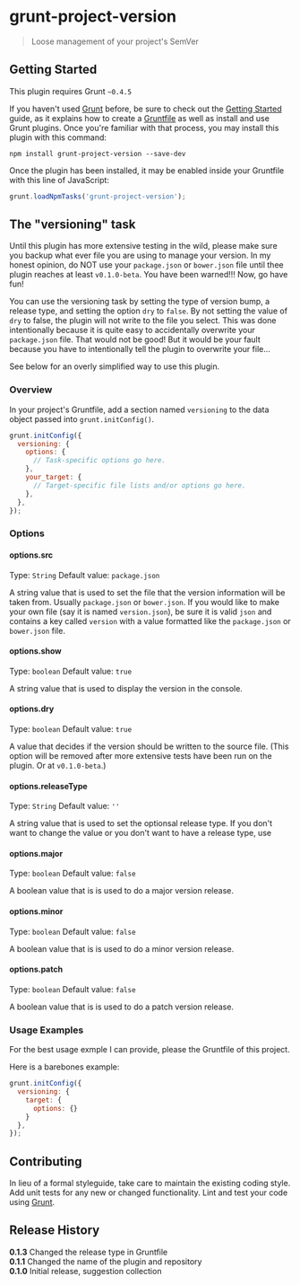 # grunt-project-version

> Loose management of your project's SemVer

## Getting Started
This plugin requires Grunt `~0.4.5`

If you haven't used [Grunt](http://gruntjs.com/) before, be sure to check out the [Getting Started](http://gruntjs.com/getting-started) guide, as it explains how to create a [Gruntfile](http://gruntjs.com/sample-gruntfile) as well as install and use Grunt plugins. Once you're familiar with that process, you may install this plugin with this command:

```shell
npm install grunt-project-version --save-dev
```

Once the plugin has been installed, it may be enabled inside your Gruntfile with this line of JavaScript:

```js
grunt.loadNpmTasks('grunt-project-version');
```

## The "versioning" task
Until this plugin has more extensive testing in the wild, please make sure you backup what ever file you are using to manage your version. In my honest opinion, do NOT use your `package.json` or `bower.json` file until thee plugin reaches at least `v0.1.0-beta`. You have been warned!!! Now, go have fun!

You can use the versioning task by setting the type of version bump, a release type, and setting the option `dry` to `false`. By not setting the value of `dry` to false, the plugin will not write to the file you select. This was done intentionally because it is quite easy to accidentally overwrite your `package.json` file. That would not be good! But it would be your fault because you have to intentionally tell the plugin to overwrite your file...

See below for an overly simplified way to use this plugin.

### Overview
In your project's Gruntfile, add a section named `versioning` to the data object passed into `grunt.initConfig()`.

```js
grunt.initConfig({
  versioning: {
    options: {
      // Task-specific options go here.
    },
    your_target: {
      // Target-specific file lists and/or options go here.
    },
  },
});
```

### Options

#### options.src
Type: `String`
Default value: `package.json`

A string value that is used to set the file that the version information will be taken from. Usually `package.json` or `bower.json`. If you would like to make your own file (say it is named `version.json`), be sure it is valid `json` and contains a key called `version` with a value formatted like the `package.json` or `bower.json` file.

#### options.show
Type: `boolean`
Default value: `true`

A string value that is used to display the version in the console.

#### options.dry
Type: `boolean`
Default value: `true`

A value that decides if the version should be written to the source file. (This option will be removed after more extensive tests have been run on the plugin. Or at `v0.1.0-beta`.)

#### options.releaseType
Type: `String`
Default value: `''`

A string value that is used to set the optionsal release type. If you don't want to change the value or you don't want to have a release type, use

#### options.major
Type: `boolean`
Default value: `false`

A boolean value that is is used to do a major version release.

#### options.minor
Type: `boolean`
Default value: `false`

A boolean value that is is used to do a minor version release.

#### options.patch
Type: `boolean`
Default value: `false`

A boolean value that is is used to do a patch version release.

### Usage Examples
For the best usage exmple I can provide, please the Gruntfile of this project.

Here is a barebones example:

```js
grunt.initConfig({
  versioning: {
    target: {
      options: {}
    }
  },
});
```

## Contributing
In lieu of a formal styleguide, take care to maintain the existing coding style. Add unit tests for any new or changed functionality. Lint and test your code using [Grunt](http://gruntjs.com/).

## Release History
**0.1.3**  Changed the release type in Gruntfile  
**0.1.1**  Changed the name of the plugin and repository  
**0.1.0**  Initial release, suggestion collection
